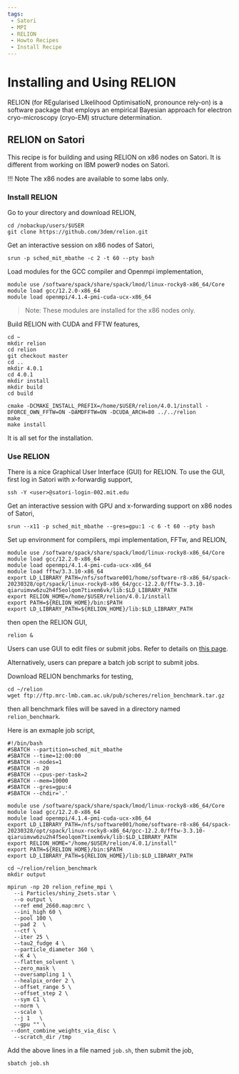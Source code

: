 ```yaml
---
tags:
 - Satori
 - MPI
 - RELION
 - Howto Recipes
 - Install Recipe
---
```


# Installing and Using RELION

RELION (for REgularised LIkelihood OptimisatioN, pronounce rely-on) is a software package that employs an empirical Bayesian approach for electron cryo-microscopy (cryo-EM) structure determination. 

## RELION on Satori 

This recipe is for building and using RELION on x86 nodes on Satori. It is different from working on IBM power9 nodes on Satori.

!!! Note
    The x86 nodes are available to some labs only. 

### Install RELION

Go to your directory and download RELION,
```
cd /nobackup/users/$USER
git clone https://github.com/3dem/relion.git
```

Get an interactive session on x86 nodes of Satori,
```
srun -p sched_mit_mbathe -c 2 -t 60 --pty bash
```

Load modules for the GCC compiler and Openmpi implementation,  
```
module use /software/spack/share/spack/lmod/linux-rocky8-x86_64/Core
module load gcc/12.2.0-x86_64  
module load openmpi/4.1.4-pmi-cuda-ucx-x86_64 
```

> Note: These modules are installed for the x86 nodes only. 

Build RELION with CUDA and FFTW features,
```
cd ~
mkdir relion
cd relion
git checkout master 
cd ..
mkdir 4.0.1
cd 4.0.1
mkdir install
mkdir build
cd build

cmake -DCMAKE_INSTALL_PREFIX=/home/$USER/relion/4.0.1/install -DFORCE_OWN_FFTW=ON -DAMDFFTW=ON -DCUDA_ARCH=80 ../../relion
make
make install
```

It is all set for the installation.

### Use RELION

There is a nice Graphical User Interface (GUI) for RELION. To use the GUI, first log in Satori with x-forwardig support,
```
ssh -Y <user>@satori-login-002.mit.edu
```

Get an interactive session with GPU and x-forwarding support on x86 nodes of Satori,
```
srun --x11 -p sched_mit_mbathe --gres=gpu:1 -c 6 -t 60 --pty bash
```

Set up environment for compilers, mpi implementation, FFTw, and RELION,
```
module use /software/spack/share/spack/lmod/linux-rocky8-x86_64/Core
module load gcc/12.2.0-x86_64  
module load openmpi/4.1.4-pmi-cuda-ucx-x86_64 
module load fftw/3.3.10-x86_64
export LD_LIBRARY_PATH=/nfs/software001/home/software-r8-x86_64/spack-20230328/opt/spack/linux-rocky8-x86_64/gcc-12.2.0/fftw-3.3.10-qiaruimvw6zu2h4f5eolqom7tixem6vk/lib:$LD_LIBRARY_PATH
export RELION_HOME=/home/$USER/relion/4.0.1/install
export PATH=${RELION_HOME}/bin:$PATH
export LD_LIBRARY_PATH=${RELION_HOME}/lib:$LD_LIBRARY_PATH
```

then open the RELION GUI, 
```
relion &
```

Users can use GUI to edit files or submit jobs. Refer to details on [this page](https://hpc.nih.gov/apps/RELION/index.html). 

Alternatively, users can prepare a batch job script to submit jobs. 

Download RELION benchmarks for testing, 
```
cd ~/relion
wget ftp://ftp.mrc-lmb.cam.ac.uk/pub/scheres/relion_benchmark.tar.gz
```
then all benchmark files will be saved in a directory named `relion_benchmark`.

Here is an exmaple job script,
```
#!/bin/bash
#SBATCH --partition=sched_mit_mbathe
#SBATCH --time=12:00:00
#SBATCH --nodes=1
#SBATCH -n 20
#SBATCH --cpus-per-task=2
#SBATCH --mem=10000
#SBATCH --gres=gpu:4
#SBATCH --chdir='.'

module use /software/spack/share/spack/lmod/linux-rocky8-x86_64/Core
module load gcc/12.2.0-x86_64
module load openmpi/4.1.4-pmi-cuda-ucx-x86_64
export LD_LIBRARY_PATH=/nfs/software001/home/software-r8-x86_64/spack-20230328/opt/spack/linux-rocky8-x86_64/gcc-12.2.0/fftw-3.3.10-qiaruimvw6zu2h4f5eolqom7tixem6vk/lib:$LD_LIBRARY_PATH
export RELION_HOME="/home/$USER/relion/4.0.1/install"
export PATH=${RELION_HOME}/bin:$PATH
export LD_LIBRARY_PATH=${RELION_HOME}/lib:$LD_LIBRARY_PATH

cd ~/relion/relion_benchmark
mkdir output

mpirun -np 20 relion_refine_mpi \
  --i Particles/shiny_2sets.star \
  --o output \
  --ref emd_2660.map:mrc \
  --ini_high 60 \
  --pool 100 \
  --pad 2  \
  --ctf \
  --iter 25 \
  --tau2_fudge 4 \
  --particle_diameter 360 \
  --K 4 \
  --flatten_solvent \
  --zero_mask \
  --oversampling 1 \
  --healpix_order 2 \
  --offset_range 5 \
  --offset_step 2 \
  --sym C1 \
  --norm \
  --scale \
  --j 1   \
  --gpu "" \
 --dont_combine_weights_via_disc \
  --scratch_dir /tmp
```

Add the above lines in a file named `job.sh`, then submit the job,
```
sbatch job.sh
```
